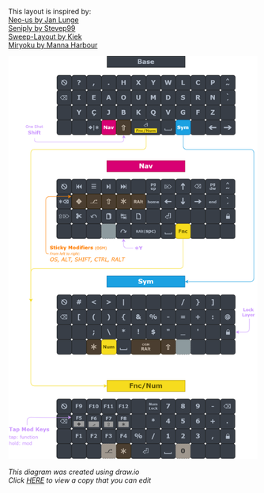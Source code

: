 This layout is inspired by:  
[Neo-us by Jan Lunge](https://configure.zsa.io/ergodox-ez/layouts/rbvpb/latest/0)  
[Seniply by Stevep99](https://stevep99.github.io/seniply/)  
[Sweep-Layout by Kiek](https://github.com/duckyb/zmk-sweep)  
[Miryoku by Manna Harbour](https://github.com/manna-harbour/miryoku/tree/master/docs/reference)  

<div align="center">
  
  ![sweep-layout](CSTC40.png)

</div>

*This diagram was created using draw.io*  
*Click [HERE](https://viewer.diagrams.net/?tags=%7B%7D&highlight=0000ff&edit=_blank&layers=1&nav=1&title=CSTC40.drawio#R7V1bk6O4kv4t%2B%2BDYmY0oB3fDo689c6b6crpmZ7rPywRlUzZTtnFjqrtqHva3L%2BJmQCkQNiCVSzURPQZjAfq%2BTKVSmamBOt09v%2FPtw%2Ba9t3K2A0VaPQ%2FU2UBRTEsP%2F0UnXuIThinFJ9a%2Bu4pPyacTd%2B4%2FTnIyvezJXTnHwoWB520D91A8ufT2e2cZFM7Zvu%2F9KF724G2Ldz3Yawc7cbe0t%2FjZP91VsEleSxmdzv%2FiuOtNemfZsOJv7u3l49r3nvbJ%2FQaKKs1kWU5%2BuLPTtpIXPW7slfcjd0qdD9Sp73lB%2FGn3PHW2qGvTbot%2FtyB8mz237%2BwDmh%2B4P2bOv%2Fx31tf9P1%2B%2BfHp8%2BvzPO%2FVGlpK3%2BW5vn5Ie%2BWB%2FT544eEl7KXpPB7UkDdTJj40bOHcHe4m%2B%2FRHSIjy3CXbb8EgOPz54%2B2Bh79wtosQfjr%2By93ZyOsE%2F7KTkOLlF9DN3u516W8%2BPbqmuTEkaqeH5Y%2BB7j07um7EuSZqUtJA7%2FxD9hefxrkl667vjB85z7lTSVe8cb%2BcE%2Fkt4SfKtKqvDUULthNlqiuSPE08yGm9yHFGTc3ZCzXXW%2Bgme8EOCUBO00rvl0Booxja87%2BQ%2B%2FLBGH%2B5edum58CbZ6X4gLUIo39uyo0AQSpIxHy9KJOgfUkPtEdJvHz%2BOpN%2BO3uz%2B6beNM5l%2F8%2F7z7kbV6xGd2EdngMgXn0ddVIDS%2BPbkpV%2FcHCM4xuEFsnJ4jnou%2FT5t76d7%2F2ZvB%2B537%2BccU%2BJmU7KwIlAR%2FvFiYk0BYqmmOtdGELHkubxQ0PMcw0dx9%2BvPCYahpmuLRdpQKbJIY00iRVcxdJxVOMwlh54fbLy1t7e389PZyQk%2FBNDpmlvPOyQn%2F3aC4CXBx34KvCKmzrMbfEHwD%2FXk6Gvum9lzwozo4CU92Icv%2FCV%2F8PXUAjo8%2FSw6Sn9HwR8N548hjy3UszhPFsZsKs9xZjnqMhx3qqhy9J78pVM5piYmQGD7ayeowE02kysRWJXk850tEtiizQLxKPnpJ8%2BNlERCWl0zh4qmmdZIU0amKpsF%2FpqaOpQ1RVZ1Q1FHqmQWm49fOGnxxNSx79svucsO6IJjxTPIVllwDLlkspR%2BElonLfzESo5PEhY%2F%2Bkneso4%2BXwRlPdUkuCJfud%2FLivU0Wgfu8hF1Y2hYuw%2Bu4x9zmr6ofhtqf4mk%2FT%2Feva%2FT%2B%2Fd%2B%2BYwL3vNkA98sYxlCt3b3buDaW%2FDuTV%2FDIrzFwvdCM0faOg9BNGNAMhJr2nHjdwsvdOnet9zHWvJ0UvOO%2BHg3UEKqSePb3%2BMPd7%2F8ukg%2BTn%2F%2FfBt%2F%2Bhx9zfAxm%2FVaeK5A9tKYFA6xQXEIKerlvbd3Sio5OWVv3fU%2BPIzwVidouHbDOdw4Ob1zV6toTIOskKKdkk3D0MF6ax%2BP6RePTrDc0A83Kj7cLBbh2NGSnSHrZtla1WkNDaMrQyMbsAAtl0j0MuuOE5VUfanLkgRI8X4ZPseHpx1RZtnPQzNLAbMhJpKlS8CkRYr%2BOjM3LZm1vQkMdeoCw6oGHft4iP05D%2B4zQhTEhQRfHq6GU4ai2UueQLQAnoKbPJaMYacB0GmdTRUA%2BZ0K6HDodO6gUzHohgI4HDiLO%2BA0DLhfBHD4SKdyBxzum%2FsigMOBG3EHnIEB96sAjsY8kVXGyOHzi7lAjsY6YY6ciSE3FsjRmCfMkcOXgD8K5GjsE%2BbIAevB%2Fyugo7FQ2EOHO1G%2BCuiobJQRa%2BgAJ8pUHaS%2BUYFfjaXCHD%2Fck%2FIvAR2VqcIcOtyXgi8SCOggW4U5dLg35TcBHZWtwhw6fG4nbBUcOo2%2F5R4Zn9v9CS3pCyzLWPK3%2FqPgk71bgRyOHH8LQAo%2B1xNrrjhyOn8rQAo%2B1fskkMOR428JSMEnee8FcjQ2C3PXmIJP8mYCOhoThT10%2BCTvTkBHY6Owhw5fNP8soKMxUthDh6%2BafxDQ0Vgp7KHDXSv%2FFtBRmSmsvWIK7lv5Q0BHZaawhk7FXSnvBHRUZgpz6HBfikg9oDNTmEOHO1P%2BI6CjMlOYQ4d7Uwb65esGvhfYgeuhFD6piKVSl4VHrhnRGpYbz3f%2FCdtGqZGzXE2B2ygJcYbiQLJzv0c58zdGZ2OmIvdHgfXsw%2FG3j%2FrzX8aTutuPf32cbW5uRvj8EMO%2Fh6IDeXnXcPCzjH8Cd%2FosBJDITNfJ%2FUDK%2B0gqsSAuRXBxDj9ghitW44T8M36SvlBbOfxVeAG5rYcCzdMs1q27d25S2UOJ1OEz6oM2st5lg5D2PpgrA3MxMOfnJLkfyueiXG2aF9OyN5PKT0oqM0CTFiw%2FoP%2FypxrUNSAks%2Fvr%2B58UzYjT56OaWOiDKv1Mekp7h0ap%2Ff3xUOwtqFurXgbPce77Zeqzqa8QEpDpQMUNjPxFgWhmyJDtlsgm6McGjQ2PiRcE3i4yR7o2TIHQJMgqMTuySkCdDZXPEjOK%2BiDqPs1JEDigkAQa2%2BYDs9VwJJVyHtGaPCYTgXhu0CWoMtM1dxBT3JcdYTodjF9riFlxwscC0z5XKEBQcS%2F3K8Wyb%2BB69NkQ6tAJ5M5CjvnYCOSGCeRoXNzskbvYh2CRp9qkeq4DfZ6fDV1QGfb%2F2pgcVVKv7%2BlRYo51PnIbTGP%2FCVqEYuhm77G1LFVdNPHYypOxPFdwImTVprMas%2FKgUY1ZIg3ynl54eSSJWMxXfK2u4N21U1jBhzWjzLSWnMJAYdc6D%2B%2BouVMY%2BImh9VDYVcWDUaMK652tfGWFJWlU5Fn11nPns%2FrqRSlH7ab3OXpb1EEdxROwH7GvxYNUqGXa81DHfq5Drkt6ud1FXIwxpIZ2F7GlqTKYaJ0bX0bPxtfJN11dq78jUrKO7ZTxFXNobxUuho4ZcbcVY5FUs6UbOlrAEig8wH6YIPg2F4NxqwXKaONe2p4gGV0LqCJj9axVwxoaunX6GzHGGJgvhRhb5mAivWo9nGCsdY4xXrOcN4yBJOpUjlsNI71eObb4xxhwnyYYzwTGFBiHj8E9xgpg8L%2FGaVvHERv8A0kYdKcDUyBKZUZpmjVU5RyiGltEgeQaASTNOIqA5Ek0gVQbASSNjuUOSGCwRAaRMZgYrRpETfwPryz4EZjbRIpXYQwtvjxxWOOxsU%2BHViWXkeHb%2BQRW499JoRICJ1sPsrtWJ4XO%2F%2BRGxZ2NRaG%2BYPvH1Q%2BhCWhYwv%2FMScVnTpuw6VcKb91GzmlcNWnw70b7axJfmGt4fJmzX10p5K0DDAg1dwDj9lyr6Ops9LV6OpNlTzMw5nibmGlQ8EmjsIU0oqActKBopFCDhqmo5IYoU1G7imZQNIZU7rZgDv%2B8pagFcImWstiPQW0Ayb%2BLT4PipoSLr37KyB2QQHyKAJLGAOQMSF043SmAhJbBTM6ABJzuAkgatzpvQAI5XSJVvVmOJffONB2Yd8dhCJOO%2FOt9r5X1mMTOvZdFB%2BbdCOTRYDxK0W51ZZSV36VzPzkENm8WVceT1esYiCEgeRuIxWT1zMkqb0CKyeqZk1XOgDTEHIcCSIP%2FyarRZd0KkT%2F5GvInuTfajYsXy%2FTWCrRaBCJ%2BHm%2BDn%2BjKb55fpeV4WNbcIuTP%2FpLX%2BDnXftwWXnTz%2FNarStLCSF7UcDMFQM6uvY5FKShcuX4w6rWmpwkNRiUUc4ihd3eX9vbWvne2n7yjm8B3n2jPib111%2BjEMuw1x0eKAV05yWrVQknNaaPj5LcBmk8nyPyZ9AvoScmwPm7slfcjodHKPm4ifKX4mwN6jd3zOqTfZuh6x9HQXXr743DlLZ92EbhV1R0enWC5SQkKlOrIkVYH2GioY4yNe2%2FvtEQwSx2aRX4ZylCu5pcsDdNCHHmKydpQ74pkFIE2V06y42tmmayWawRohjy0zBzNdJxmMsgxY3Q5ycAKEEYHxTMryj%2BcP12K%2F%2FARypxZY2sOUdCI%2FsoULJCGzK2MqeViQ0n1sBYIAuVXcTbpkiWCG7p17%2FN1zKOBwCiGy0hwyReaVV9nvxr7fiQzSyQU7rIIZRVSpcWjXE8vFmZcp6UGkey6rEzejTSUlEGhVJ48MgfVxfKio0%2BO74Ydh8a7%2BOSzG6QtSmZyIim%2BJxnJ8alBdPCSOyg3R%2BRMbUE%2BOQ2joKjIlwBUW5Evxykd4FR67tLdXAys%2BI0%2BKtE1fn2scB%2Fe1kjHJ%2FVmsa2WigDKGvGxiU%2BH%2F0Qzm%2F8kKf3V6c4wMrCbOC7W%2FJTSzEQ7V%2FTya9JGlVATNA%2BmQ6ZTy4prdhIKEFJJLqGraeXxQkFTgT229FIrLQkHdKuicHRFW2g0auiFIiWSfQxNeUW623hB4x1a0nvHTD41LdfsO0P2%2BNxTvYpKeJW7jfuQf4t7wKFUfLOS6IcGTFAyx8rTwfJcb%2BeuVpFSgOy6k6KQyhY2eYpWbzVo8HSspEUy4W7BZKMrrh5eBUz%2BNasruxvYL1tU6c4TReltvtB3lW5wBpE6HNlVjQf0dDgRHM8Gk1arC15JYgVQnwoFHfUII7hDJlhKmGZB5iFBA0l9tv1ZcsHRWXtooH1ykU208%2F52y1fE26mVz9qHwxb9bhlB0Oiney%2B0O%2Bt%2BCSad6VW5YsbAkgakdaX2OK5ca6gdlBcmMSv9BEsAFGonJCAnAbKQgFYT6tDwzZUEkE1LIQGRBKhCAtpNKeVtDICCO4UE5CRAERLQbngzbxIArfq%2BKQkweZAA80olANjqos%2FtEUDKQ2XVBeV7n%2FpeK%2BV1LjfphDL1CwscD%2FaySHmI0YiGBMairwiMrFomKVNzVEXNOcp6pFzmuISaTUJQihTUDXWhVFOsvIJhTYyxXENaqx1qQgnsoT2iVQei9cxU8jLgG9HOxEUZlOM9G1hGH9q5yapKRyLQBuHhTJEC4VnznZzNJPieZLkLvl8QSBry3VQ44jsUy%2F6m%2BC5X6feohkcPfK%2BL3STzXZuo86j8C8Z3xZSnEmCvT5WQ72aNiaO2IwHQcitvEoAvvaJUvDbhlfmBN8sL7TAnjBnAoH%2Bh64KT1xEgr%2BCeIVOShqrKDY6iuh0NjjLu7uANR2hGKXDE1iq4x5Eirl3gCLgfecPxWnax73vlhDMcR28%2BfISUbtCrp64unr73mVxlTs1FBiI73x0sAOToEbGo0uKiSkc8lduayeAZUwxXVWCmvvkoj1fuZObb6aZYoARw5JMxIVtFFWYnzahrmKHZyThMzQSH2ljut23L6bVAiY9LXEAJjkUxlO1nB14JlLiC5QFKC4ikG00FfsCqFJ%2F4CQ83DXi4R40L8AC3ti6UJ5VJM1I4wA93Z%2F8k0KOxYrhADw9j%2BVmgR2O4cIEesAQxErqTynDhAj8wdzueQ8T%2FCixp7BgusBQ7pZxpxBgcgAf4ZYTwUZoxPOAHOGN0MYOnM2Q4wE%2BWcBfM%2Fwj4qOwYLuDDPTD%2FJeCjMl24gA%2FwwQj0sEIgfK4pyZIIKKRBj89lJFmCEokWAkCgDg%2BnAEJOmJkAkCY0mw8AAS%2BMLgCkisnmA0DI9aILAGksGB5cZ7KEu19uBHw0Jgwf8AHeF1UoUCoThgsAZaiUlHB%2FUpkwfAAIRMCggGEBYL0JwweAkAdGEwBSmTA8uNDg%2BjdZlL7AkcKW4QJH3B3zl4CPypLhAj7cGfPfAj4qO4YL%2BETNkTONGC7QA%2FwwSWpmq0Og2iRX%2BDIYi5mWStfIAlVIuPCwQQXmk11zX6txEyN76zygR7lhgSwfEw8ojelVAto3ejxo3Ioa4IcChq3uqkfcZFJsjteQV0B1FC70PbT3bno3oRiqdzfkQq0rUFRBI8WQ6QWS%2BCNUwKZKeoRUpf%2Fj3XtivQ5InTR6erW1x5dJdU7jYpctvUD5psSSPC1oWt8L7MD10I64qSGdCuX5hnVWp4FU8aHSsIbENKsI0YKYAtU2URWqtDRiTkzNjsT02433fvKiPnzePb5o880HaffwfANo2RZSH8n40hZZknB8W1O6G893%2FwnbtrfJjUqWeDzJKtDDaIkEhNKAmpT99be%2FBcgHQGkLPnTGB8AFrZloS9sTH5Te%2BADXWAYjWwrj1zLr0tNQoepLPYqoL48ei%2F2yqxJZFYOK2mBQKZJpYcym8hyiz0SydAmgZQwbRj%2FUbnqfo7dFnd6OFxwv4hwyyNBzBYNGbFUKwXFjDCajNs15pQnIbczQsnrcsPHQ9dbXIcpqf8oBRPbcWmg5K1Otm%2BFjNf2%2F5vTHPWCUVtYcC%2Fs7KFFq666RyliG6DghdBOEiru0t%2BPki527WqGfTyBunogRjRsbe%2BX9SA7WW%2Ft4TL94dILlJqeYSBxN9JVW4uLe2zuAwTu1rMWiJYaZ2tAoEEzXJYxdSsg5nF9yV%2FwCg4JKiDqrtZOKtucHG2%2Ft7e3t%2FHS2JLyna269aCxHJ%2F92guAl6Xz7KfCKFMGQKcJgWaoawRD2vv%2FyBaE81NPDr0kb0cHsOaFAfPRSTQhMo2R4l9SUfG%2FLDrJRnGc3%2BJLeIvz89fQs4dHp7uggvTmRO0fvyU9qblZKf2D7ayeo1%2F8IqEom%2Bs42HL%2B%2FO4WngDiV%2FPST50b2RzoSKpgtlVE4bSV%2Bp%2BSHJ3JibRmmOrRKbRlgGb605bgXsJbHvm%2B%2F5C47oAuO5JdQcYNQT6o8nwQpbvQkVlkfXiBpUCVpUdZyIMpadmW%2FhKPG0LJYlLWEBQCsg%2FGWBEBsptShAABFCwjev35Zf27h%2BQYWPEaXtyRV5N6pLWx%2Fzd106YqIQeScVLMeQr3mQgQOleVs5Rbkl0h6bH9%2FPBQFibDC83aI00y%2Behq1GrkX%2BV1IBsYozEjrb1FZefx284f7Tp%2B%2BUx5X89uVsfv87Uap9weIgABgq15ZMnFnTq%2FIiQIRFMjJ%2BBoxe%2BSgMA6BHBbNziFyYncwGuR4lDmRg0CBHBD4xh45MAlPQFcfDGUZrJGDNkYRyNUjJ0sSa%2BjwheiF3Cp42lWAB84MNMbgAQkEi3Yl70rA03kED6%2F6sGh3M7ArAQ8P0%2BIAPNydsmi34MN1gAesXnIAHmRoiopjlBYLc%2FRwr8qHp10W9OYPKNYPLILr%2B9ZbPrbJA%2BsqaKDhtg%2FzKYeCe2haDYm9EgnWcMuHPXS4i8YU0NGEp7OHDg96sAR0NC5t9tCJKp1U0HHoXlNwH43YXoPKTGHvX1NxF40oDEhlp3CAHe6hEbNEKkOFA%2BxwB40hsKNbfGeOHeSfaTfs7ErQ43FFSYWiXsSWKJT2Cmvvmor7VdpdDrwS7HhcUVJxx4oisKOzV5hjh3tW2l0MvA7sQHuFOXZQ%2BIvYv5TSXmGOHlCKQdS9vTD2mrnPTMP9LqLm7aWosp9caMBWKa8Tzd6hY61ntWsJ7y1Up%2Bk9Sps5jPj0fvg6cewcO4U77UkuVXIYQGEz5LqyWA2Eulx22qR4ckNo%2BF4gu6w6e5cuAqj2ec%2Bu%2Ftqw5WaSU1ENsu8abol5qVVKUrneW5eBaaY0lPF6fV2VhIUFDNqMtsvyjG%2B9BiiJBqcioCpjlXtumZBrKTMgiuOAarO76lAkRdhv%2Fixu7C%2FkdhcSrqRyBL4VG3PfiY6b%2BIt0i0sBXnVNcvbg4Tb%2BIi0GKsCrrtnCHjzcfly0G2B7HWlFCr7zDnvsxF5c50kdHwYLodT6HFUw7XD%2Bdj6q8R%2BOqrWwRuFjAzga0d%2BgVGy7UGCb7Olc2ccNaYWpy0zPkVUoo2WypQk%2Bm7t8aK3YfKF9dpgza2x1zI4WqADGaCA1YbCgArhLlwktRZ2zuwdFRUVSheVc4mOPW4IoZ0%2Bmed8SBJiN9VxrFq5pBCxmvy0nkigx3qETCdhKKd5ai62CBVkvxtoOxlpY6UksKszD%2Bg8YakUwz4Vb1TKfMBtKvXwXRCLaAcTx598dtBFI0pF5AcokQypiXuzaZEegrX3vbD95RzfRB9guRrelC%2B6TRUxsm6MAaeOJ9xSg5fKpt9%2FHBEMPgW2RFD7vAb3b7nkdUnMz9B4e3KUzPDrLJ98NXoZbb%2Fn41yFUU2EbMT2LfMp4Fj3%2BxF4%2BriNmlV4uR2qrgqxtMEvVhqlzOLPUdXzVTZaGCrQBktYVuyhKeKKuO9D3AbJcInDt%2B7QFqanU9bzxONw1bz0Sq5ow9dRnBhxFQWGhMXvWmJeSKf1WH6q5sAVJKnk%2FONCoFKV1GWhUTUO7OeIdx0xIoYgPoV0NAgU40q4UVWyFduVCu9KT6fVoV2j5MPZprdzvoIsPi86VjSw%2Bt35T2Ka7%2BmgEF9zvNgqLfe%2Btwn9%2Fc16O9XvuYM8QnovesXj2nNfGNrkhOg6bvj6poQApb3TFw9N%2BGUlm7ftf9K5qB%2B96n4ntTbJmgdpz96GmQUGdQJMbb7uKr9oh4Cvf2G3pnuw2iXLrQCyNEvhWyaDGB7YpTvXzNnIMcbGhchrtk3dOt7h7sgYs9Kn4eousoN14MXWcLtu3v9BL4Xx29qux70edvEQd7C6LoFN0roZ3brYnck1URgZCtnfyjTSUlEFu92QUVmEOqndQjo4%2BOb4b9huyCGJaEHZJJuJdu0NxDkodMOrScxduZIx7skMylexF2o2MFXk0RGuSJJNBkqyhNup6V2PojSSr8sFlDfzNMAlkaWszZFhsyOHulBlG9SbMxUP2wqxX%2BVjuD%2FUIrdC%2BABgesFyuTMesCQ%2BAx05%2Fff%2BTqcUrr9Yo%2Fr8saT9TDoJSPiC%2FPEA2GTBRAhaNzYN1cTeJUY3CFToKnIPSoPA0qhZGUyAiOZR9xuELI2hizZ1SGNXQ%2Bu0qhTTAQiiF16kUYCOCtVIg%2Bzs4UgpGDa3fsFKII6OFUnitSgGsuMtYKZjQrJs7paALpUCaPswGliGUwutVCvjyKvuqJWCgfdkVt1o7KRKeH2y8tbe3t%2FPT2VJfn6659aIeRCf%2FdoLgJYHdfgq8AebNo3HbZe44eShFRTly7jhdMgbV7jgC08jeP5KrDvTrOc9u8CV%2BEkNNjr%2FGjxrxHB2fHgwdvOQOyq0RCRe72KogTRCMnWQVF6ahSrX%2BxQsdhyMwUus8x6FhGkPNLLalFbOY6HyFbTnl0t5unD6QGwyJVRxO64oXtBLvuyXd2i%2BOn1Pn94CKr4zuxxdesAVvHpZUyhkCuUXyjlZZjJFStvZGMqDXVWiRJY1XbKDZw0PfQxCfeIzCC957Kwdd8f8%3D) to view a copy that you can edit*